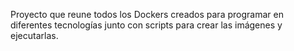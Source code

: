 Proyecto que  reune todos los Dockers creados para programar en diferentes tecnologías junto con scripts para crear las imágenes y ejecutarlas.

